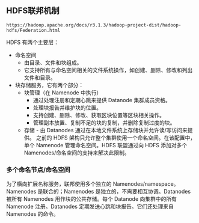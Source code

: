## HDFS联邦机制
```
https://hadoop.apache.org/docs/r3.1.3/hadoop-project-dist/hadoop-hdfs/Federation.html
```
HDFS 有两个主要层：
- 命名空间
    - 由目录、文件和块组成。
    - 它支持所有与命名空间相关的文件系统操作，如创建、删除、修改和列出文件和目录。
- 块存储服务，它有两个部分：
    - 块管理（在 Namenode 中执行）
        - 通过处理注册和定期心跳来提供 Datanode 集群成员资格。
        - 处理块报告并维护块的位置。
        - 支持创建、删除、修改、获取区块位置等区块相关操作。
        - 管理副本放置、复制不足的块的复制，并删除复制过度的块。
  - 存储 - 由 Datanodes 通过在本地文件系统上存储块并允许读/写访问来提供。
之前的 HDFS 架构只允许整个集群使用一个命名空间。在该配置中，单个 Namenode 管理命名空间。HDFS 联盟通过向 HDFS 添加对多个 Namenodes/命名空间的支持来解决此限制。
### 多个命名节点/命名空间
为了横向扩展名称服务，联邦使用多个独立的 Namenodes/namespace。Namenodes 是联合的；Namenodes 是独立的，不需要相互协调。Datanodes 被所有 Namenodes 用作块的公共存储。每个 Datanode 向集群中的所有 Namenode 注册。Datanodes 定期发送心跳和块报告。它们还处理来自 Namenodes 的命令。
